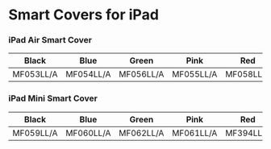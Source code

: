 # Smart Covers for iPad

### iPad Air Smart Cover

| Black | Blue | Green | Pink | Red | Yellow |
|-----|-----|-----|-----|-----|-----|
| MF053LL/A | MF054LL/A | MF056LL/A | MF055LL/A | MF058LL/A | MF057LL/A |

### iPad Mini Smart Cover

| Black | Blue | Green | Pink | Red | Yellow |
|-----|-----|-----|-----|-----|-----|
| MF059LL/A | MF060LL/A | MF062LL/A | MF061LL/A | MF394LL/A | MF063LL/A |

